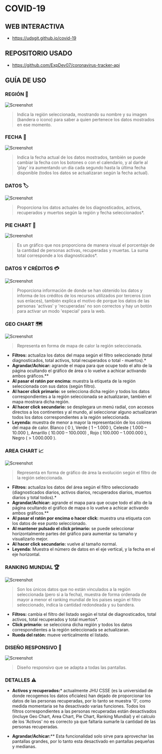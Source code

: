 # COVID-19

## WEB INTERACTIVA

- https://udsgit.github.io/covid-19

## REPOSITORIO USADO

- https://github.com/ExpDev07/coronavirus-tracker-api 

## GUÍA DE USO

### REGIÓN :pushpin:

![Screenshot](images_readme/region.png)

> Indica la región seleccionada, mostrando su nombre y su imagen (bandera o icono) para saber a quien pertenece los datos mostrados en ese momento.

### FECHA :date:

![Screenshot](images_readme/fecha.png)

> Indica la fecha actual de los datos mostrados, también se puede cambiar la fecha con los botones o con el calendario, y al darle al 'play' ira aumentando un día cada segundo hasta la última fecha disponible (todos los datos se actualizaran según la fecha actual).

### DATOS :label:

![Screenshot](images_readme/datos.png)

> Proporciona los datos actuales de los diagnosticados, activos, recuperados y muertos según la región y fecha seleccionados*.

### PIE CHART :dvd:

![Screenshot](images_readme/pie.png)

> Es un gráfico que nos proporciona de manera visual el porcentaje de la cantidad de personas activas, recuperadas y muertas. La suma total corresponde a los diagnosticados*.

### DATOS Y CRÉDITOS :credit_card:

![Screenshot](images_readme/creditos.png)

> Proporciona información de donde se han obtenido los datos y informa de los créditos de los recursos utilizados por terceros (con sus enlaces), también explica el motivo de porque los datos de las personas 'activas' y 'recuperadas' no son correctos y hay un botón para activar un modo 'especial' para la web.

### GEO CHART :world_map:

![Screenshot](images_readme/geo.png)

> Representa en forma de mapa de calor la región seleccionada.

- **Filtros:** actualiza los datos del mapa según el filtro seleccionado (total diagnosticados, total activos, total recuperados o total - muertos).*
- **Agrandar/Achicar:** agrande el mapa para que ocupe todo el alto de la página ocultando el gráfico de área o lo vuelve a achicar activando ambos gráficos.**
- **Al pasar el ratón por encima:** muestra la etiqueta de la región seleccionada con sus datos (según filtro).
- **Al hacer click primario:** se selecciona dicha región y todos los datos correspondientes a la región seleccionada se actualizaran,  también el mapa mostrara dicha región.
- **Al hacer click secundario:** se desplegara un menú radial, con accesos directos a los continentes y al mundo, al seleccionar alguno actualizaran todos los datos correspondientes a la región seleccionada.
- **Leyenda:** muestra de menor a mayor la representación de los colores del mapa de calor.
Blanco ( 0 ), Verde ( 1 – 1.000 ), Celeste ( 1.000 – 10.000 ), Amarillo ( 10.000 – 100.000) , Rojo ( 100.000 – 1.000.000 ), Negro (  > 1.000.000 ).

### AREA CHART :chart_with_upwards_trend:

![Screenshot](images_readme/area.png)

> Representa en forma de gráfico de área la evolución según el filtro de la región seleccionada.

- **Filtros:** actualiza los datos del área según el filtro seleccionado (diagnosticados diarios, activos diarios, recuperados diarios, muertos diarios y total todos).*
- **Agrandar/Achicar:** agrande el mapa para que ocupe todo el alto de la página ocultando el gráfico de mapa o lo vuelve a achicar activando ambos gráficos.**
- **Al pasar el ratón por encima o hacer click:** muestra una etiqueta con los datos de ese punto seleccionado.
- **Al mantener pulsado el click primario:** se puede seleccionar horizontalmente partes del gráfico para aumentar su tamaño y visualizarlo mejor.
- **Al hacer click secundario:** vuelve al tamaño normal.
- **Leyenda:** Muestra el número de datos en el eje vertical, y la fecha en el eje horizontal.

### RANKING MUNDIAL :trophy:

![Screenshot](images_readme/listado.png)

> Son los únicos datos que no están vinculados a la región seleccionada (pero si a la fecha), muestra de forma ordenada de mayor a menor el ranking mundial de los países según el filtro seleccionado, indica la cantidad redondeada y su bandera.

- **Filtros:** cambia el filtro del listado según el total de diagnosticados, total activos, total recuperados y total muertos*.
- **Click primario:** se selecciona dicha región y todos los datos correspondientes a la región seleccionada se actualizaran.
- **Rueda del ratón:** mueve verticalmente el listado.

### DISEÑO RESPONSIVO :iphone:

![Screenshot](images_readme/responsivo.png)

> Diseño responsivo que se adapta a todas las pantallas.

### DETALLES :warning:

- **Activos y recuperados:***  actualmente JHU CSSE (es la universidad de donde recogemos los datos oficiales)  han dejado de proporcionar los datos de las personas recuperadas, por lo tanto se muestra '0', como medida momentaria se ha desactivado varias funciones.
Todos los filtros correspondientes a las personas recuperadas están desactivados (incluye Geo Chart, Area Chart, Pie Chart, Ranking Mundial) y el calculo de los 'Activos' no es correcto ya que faltaría sumarle la cantidad de las personas recuperadas.

- **Agrandar/Achicar:**** Esta funcionalidad solo sirve para aprovechar las pantallas grandes, por lo tanto esta desactivado en pantallas pequeñas y medianas.